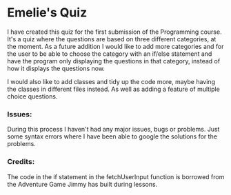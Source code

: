 # Emelie's Quiz

I have created this quiz for the first submission of the Programming course. It's a quiz where the questions are based on
three different categories, at the moment. As a future addition I would like to add more categories and for the user to 
be able to choose the category with an if/else statement and have the program only displaying the questions in that 
category, instead of how it displays the questions now.

I would also like to add classes and tidy up the code more, maybe having the classes in different files instead. As well
as adding a feature of multiple choice questions.

### Issues:
During this process I haven't had any major issues, bugs or problems. Just some syntax errors where I have been able
to google the solutions for the problems. 

### Credits:
The code in the if statement in the fetchUserInput function is borrowed from the Adventure Game Jimmy has built during lessons.